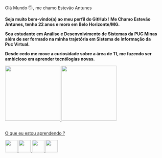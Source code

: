 Olá Mundo 🖐️, me chamo Estevão Antunes

**Seja muito bem-vindo(a) ao meu perfil do GitHub ! Me Chamo Estevão Antunes, tenho 22 anos e moro em Belo Horizonte/MG.**

**Sou estudante em Análise e Desenvolvimento de Sistemas da PUC Minas além de ser formado na minha trajetória em Sistema de Informação da Puc Virtual.**

**Desde cedo me move a curiosidade sobre a área de TI, me fazendo ser ambicioso em aprender tecnólogias novas.**

<div>
<a href="https://github.com/seu-usuário-aqui">
<img loading="lazy" height="180em" src="https://github-readme-stats.vercel.app/api/top-langs/?username=estevaoantunes&layout=compact&langs_count=7&theme=dracula"/>
<img loading="lazy" height="180em" src="https://github-readme-stats.vercel.app/api?username=estevaoantunes&show_icons=true&theme=dracula&include_all_commits=true&count_private=true"/>
</div>

##

O que eu estou aprendendo ? 


<div>
  <img loading="lazy" src="https://cdn.jsdelivr.net/gh/devicons/devicon/icons/git/git-original.svg" width="40" height="40"/><t></t>
  <img src="https://cdn.jsdelivr.net/gh/devicons/devicon@latest/icons/javascript/javascript-original.svg" width="40" height="40"/>       
  <img src="https://cdn.jsdelivr.net/gh/devicons/devicon@latest/icons/tailwindcss/tailwindcss-original.svg" width="40" height="40"/>
  <img src="https://cdn.jsdelivr.net/gh/devicons/devicon@latest/icons/csharp/csharp-original.svg" width="40" height="40"/>      
</div>
